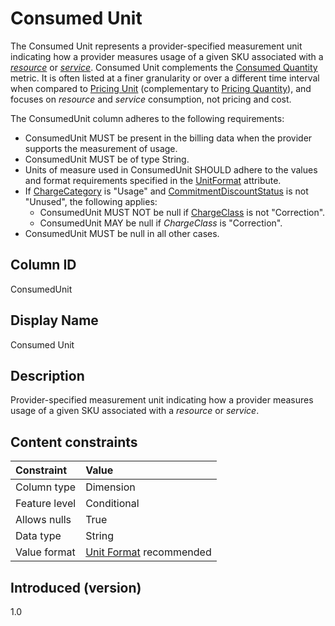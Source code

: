 # Consumed Unit

The Consumed Unit represents a provider-specified measurement unit indicating how a provider measures usage of a given SKU associated with a [*resource*](#glossary:resource) or [*service*](#glossary:service). Consumed Unit complements the [Consumed Quantity](#consumedquantity) metric. It is often listed at a finer granularity or over a different time interval when compared to [Pricing Unit](#pricingunit) (complementary to [Pricing Quantity](#pricingquantity)), and focuses on *resource* and *service* consumption, not pricing and cost.

The ConsumedUnit column adheres to the following requirements:

* ConsumedUnit MUST be present in the billing data when the provider supports the measurement of usage.
* ConsumedUnit MUST be of type String.
* Units of measure used in ConsumedUnit SHOULD adhere to the values and format requirements specified in the [UnitFormat](#unitformat) attribute.
* If [ChargeCategory](#chargecategory) is "Usage" and [CommitmentDiscountStatus](#commitmentdiscountstatus) is not "Unused", the following applies:
  * ConsumedUnit MUST NOT be null if [ChargeClass](#chargeclass) is not "Correction".
  * ConsumedUnit MAY be null if *ChargeClass* is "Correction".
* ConsumedUnit MUST be null in all other cases.

## Column ID

ConsumedUnit

## Display Name

Consumed Unit

## Description

Provider-specified measurement unit indicating how a provider measures usage of a given SKU associated with a *resource* or *service*.

## Content constraints

|    Constraint   |      Value      |
|:----------------|:----------------|
| Column type     | Dimension       |
| Feature level   | Conditional     |
| Allows nulls    | True            |
| Data type       | String          |
| Value format    | [Unit Format](#unitformat) recommended |

## Introduced (version)

1.0
